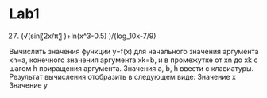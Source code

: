 # Lab1

27.	(√(sin⁡〖2x/π〗 )+ln⁡(x^3-0.5) )/(log_10⁡x-7/9)

Вычислить значения функции y=f(x) для начального значения аргумента xn=a, конечного значения аргумента  xk=b, и в промежутке от xn до xk с шагом h приращения аргумента. Значения a, b, h ввести с клавиатуры. Результат вычисления отобразить в следующем виде:
Значение x 				Значение  y


